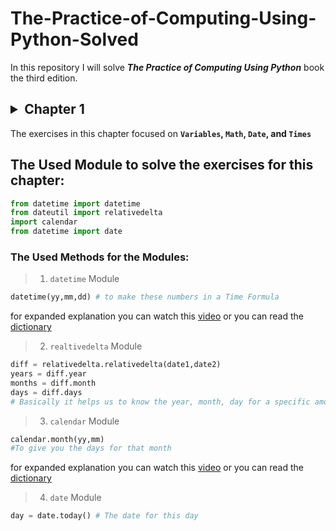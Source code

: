 <h1> The-Practice-of-Computing-Using-Python-Solved </h1>

In this repository I will solve  **_The Practice of Computing Using Python_** book the third edition.


<h2> <details><summary> Chapter 1  </summary> </h2>
 <p>

The exercises in this chapter focused on <b> `Variables`, `Math`, `Date`, and `Times` </b>

##  The Used Module to solve the exercises for this chapter:
```python
from datetime import datetime
from dateutil import relativedelta
import calendar
from datetime import date
```
     
 ### The Used Methods for the Modules: 


>1. `datetime` Module
```python
datetime(yy,mm,dd) # to make these numbers in a Time Formula
```

for expanded explanation you can watch this [video](https://www.youtube.com/watch?v=eirjjyP2qcQ) or you can read the [dictionary](https://docs.python.org/3/library/datetime.html)



>2. `realtivedelta` Module

```python
diff = relativedelta.relativedelta(date1,date2)
years = diff.year
months = diff.month
days = diff.days
# Basically it helps us to know the year, month, day for a specific amount of time
```



>3. `calendar` Module
```python
calendar.month(yy,mm)
#To give you the days for that month
```
for expanded explanation you can watch this [video](https://www.youtube.com/watch?v=amFOJMmHk8I) or you can read the [dictionary](https://docs.python.org/3/library/calendar.html)


>4. `date` Module
```python
day = date.today() # The date for this day
```
 </p>
</details>


